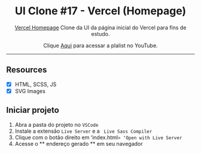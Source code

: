 <h1 align="center">
UI Clone #17 - Vercel (Homepage)
</h1>

<p align="center"><a href="https://vercel.com">Vercel Homepage</a> Clone da UI da página inicial do Vercel para fins de estudo.
</p>
<p align="center">Clique <a href="https://www.youtube.com/playlist?list=PL85ITvJ7FLohTZv9cC5-PrZ39Q3cugWqp">Aqui</a> para acessar a plalist no YouTube.</p>

<hr>

## Resources

- [x] HTML, SCSS, JS
- [x] SVG Images

## Iniciar projeto

1. Abra a pasta do projeto no `VSCode`
2. Instale a extensão `Live Server` e a ` Live Sass Compiler`
3. Clique com o botão direito em ʻindex.html`> ʻOpen with Live Server`
4. Acesse o ** endereço gerado ** em seu navegador 
